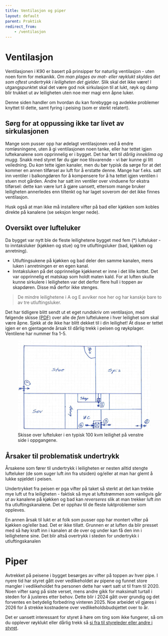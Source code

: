 ```yaml
---
title: Ventilasjon og piper
layout: default
parent: Praktisk
redirect_from:
    - /ventilasjon
---
```


# Ventilasjon
Ventilasjonen i K90 er basert på prinsipper for naturlig ventilasjon - uten noen form for mekanikk. 
_Om man plages av mat- eller røyklukt skyldes det som oftest undertrykk i leiligheten det gjelder_. 
Slik skal det ikke være! I utgangspunktet skal det være god nok sirkulasjon til at lukt, røyk og damp
blir trukket ut av leiligheten uten noe mer magi enn åpne luker.

Denne siden handler om hvordan du kan forebygge og avdekke problemer knyttet til dette, samt
fyring i peising (som er sterkt relatert). 

## Sørg for at oppussing ikke tar livet av sirkulasjonen
Mange som pusser opp har ødelagt ventilasjonen ved å endre romløsningene, uten å gi ventilasjonen noen tanke, eller har tettet igjen luftekanalene som opprinnelig er i bygget. Det har ført til _dårlig inneklima og mugg_. Snakk med styret før du gjør noe tilsvarende - vi bør kunne gi litt veiledning. Du _kan_ tette igjen kanaler, men du bør typisk da sørge for at det kommer en annen tilførsel av luft for å erstatte denne. Mange har f.eks. satt inn ventiler i balkongdøren for å kompensere for å ha tettet igjen ventilen i stuen mot gården. Andre har satt inn ventiler over vinduene for ekstra tilførsel: dette kan være lurt å gjøre uansett, ettersom mange bruker leiligheten annerledes enn tiltenkt og har laget soverom der det ikke finnes ventilasjon.

Husk også at man ikke må installere vifter på bad eller kjøkken som kobles direkte på kanalene (se seksjon lenger nede).

## Oversikt over lufteluker
Da bygget var nytt ble de fleste leilighetene bygget med fem (*) lufteluker - to inntaksluker (kjøkken og stue) og tre utluftingsluker (bad, kjøkken og anretning). 

- Utluftingsukene på kjøkken og bad deler den samme kanalen, mens luken i anretningen er en egen kanal.
- Inntaksluken på det opprinnelige kjøkkenet er inne i det lille kottet. Det var opprinnelig et matskap som holdt maten kald. For at
luften skulle kunne sirkulere i leiligheten var det derfor flere hull i toppen av skapdøren. Disse må derfor ikke stenges.

> De mindre leilighetene i A og E avviker noe her og har kanskje bare to av tre utluftingsluker.

Det har tidligere blitt sendt ut et eget rundskriv om ventilasjon, med følgende skisse
<a href="/assets/pdfs/Skisse luft inn og ut.pdf">(PDF)</a> over alle de _fem_ luftelukene i hver leilighet som 
skal være åpne. Sjekk at de ikke har blitt dekket til i din leilighet! At disse er tettet igjen er en 
gjentagende årsak til dårlig trekk i peisen og røykplager. Ventilene har nummer fra 1-5.

<figure>
<img alt="luftekanaler" src="/assets/images/luft-inn-ut.jpg" />
<figcaption>
Skisse over lufteluker i en typisk 100 kvm leilighet på venstre side i oppgangene.
</figcaption>
</figure>


## Årsaker til problematisk undertrykk 
Årsakene som fører til undertrykk i leiligheten er nesten alltid stengte lufteluker (de som suger luft _inn_ 
fra utsiden) og/eller at man har glemt å lukke spjeldet i peisen.

Undertrykket fra peisen er pga vifter på taket så sterkt at det kan trekke mye luft ut fra leiligheten - 
faktisk så mye at luftstrømmen som vanligvis går _ut_ av kanalene på kjøkken og bad kan _reverseres_
slik at man trekker luft _inn_ fra utluftingskanalene. Det er opphav til de fleste luktproblemer som oppleves.

En annen årsak til lukt er at folk som pusser opp har montert vifter på kjøkken og/eller bad. Det er ikke tillatt.
Grunnen er at luften da blir presset med så høy kraft inn i kanalen at de over og under kan få den inn i leilighetene
sine. Det blir altså overtrykk i steden for undertrykk i utluftingskanalen

# Piper
Avtrekket på peisene i bygget besørges av vifter på toppen av hver pipe. I nyere tid har styret gått over vedlikeholdet av pipene og funnet store mangler i vedlikeholdet fra personen dette har vært satt ut til fram til 2020. Noen vifter sang på siste verset, mens andre gikk for maksimalt turtall i steden for å justeres etter behov. Dette blir i 2024 gått over grundig og det forventes en betydelig forbedring vinteren 2025. Noe arbeidet vil gjøres i 2026 for å strekke kostnadene over vedlikeholdsbudsjettet over to år.

Det er uansett interessant for styret å høre om ting som ikke fungerer, så om du opplever røyklukt eller dårlig trekk så [si fra til styreleder eller andre i styret](/kontakt).
